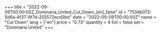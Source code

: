 +++
title = "2022-09-09T00:00:00Z_Dominaria_United_Cut_Down_[en]_false"
id = "753db072-5d6a-4f37-8f7d-255572ecd3bd"
date = "2022-09-09T00:00:00Z"
name = "Cut Down"
lang = ["en"]
price = "0.73"
quantity = 4
foil = false
set = "Dominaria United"
+++
